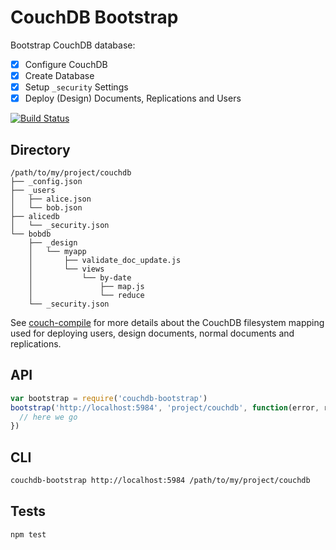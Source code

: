 # CouchDB Bootstrap
Bootstrap CouchDB database:

- [x] Configure CouchDB
- [x] Create Database
- [x] Setup `_security` Settings
- [x] Deploy (Design) Documents, Replications and Users

[![Build
Status](https://magnum.travis-ci.com/eHealthAfrica/couchdb-bootstrap.svg?token=17MT1MYgsDEiy3cPsdVy&branch=master)](https://magnum.travis-ci.com/eHealthAfrica/couchdb-bootstrap)


## Directory

```
/path/to/my/project/couchdb
├── _config.json
├── _users
│   ├── alice.json
│   └── bob.json
├── alicedb
│   └── _security.json
└── bobdb
    ├── _design
    │   └── myapp
    │       ├── validate_doc_update.js
    │       └── views
    │           └── by-date
    │               ├── map.js
    │               └── reduce
    └── _security.json
```

See [couch-compile](https://github.com/jo/couch-compile) for more details about
the CouchDB filesystem mapping used for deploying users, design documents,
normal documents and replications.

## API

```js
var bootstrap = require('couchdb-bootstrap')
bootstrap('http://localhost:5984', 'project/couchdb', function(error, response) {
  // here we go
})
```

## CLI

```sh
couchdb-bootstrap http://localhost:5984 /path/to/my/project/couchdb
```

## Tests
```sh
npm test
```
